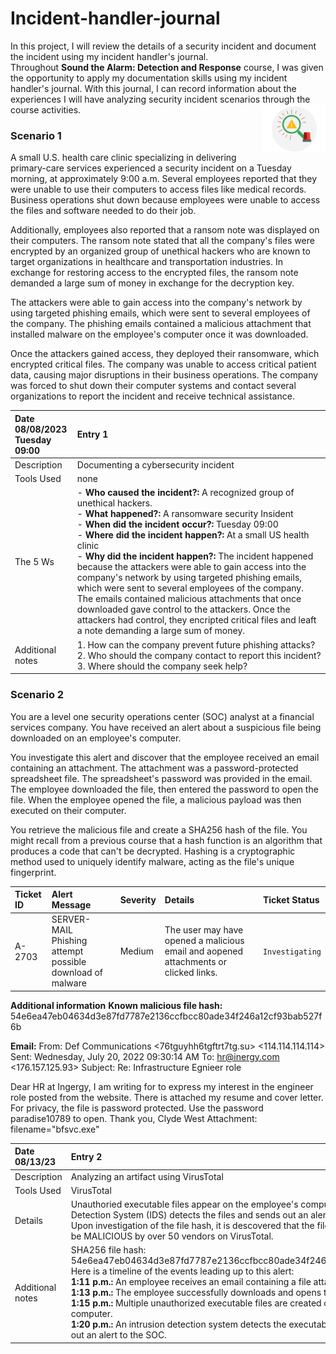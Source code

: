 # Incident-handler-journal

In this project, I will review the details of a security incident and document the incident using my incident handler's journal. <br>
Throughout **Sound the Alarm: Detection and Response** course, I was given the opportunity to apply my documentation skills using my incident handler's journal. With this journal, I can record information about the experiences I will have analyzing security incident scenarios through the course activities.
<img src="images/detectionimage.png" width=100 align=right>

### Scenario 1

A small U.S. health care clinic specializing in delivering primary-care services experienced a security incident on a Tuesday morning, at approximately 9:00 a.m. Several employees reported that they were unable to use their computers to access files like medical records. Business operations shut down because employees were unable to access the files and software needed to do their job.

Additionally, employees also reported that a ransom note was displayed on their computers. The ransom note stated that all the company's files were encrypted by an organized group of unethical hackers who are known to target organizations in healthcare and transportation industries. In exchange for restoring access to the encrypted files, the ransom note demanded a large sum of money in exchange for the decryption key. 

The attackers were able to gain access into the company's network by using targeted phishing emails, which were sent to several employees of the company. The phishing emails contained a malicious attachment that installed malware on the employee's computer once it was downloaded.

Once the attackers gained access, they deployed their ransomware, which encrypted critical files. The company was unable to access critical patient data, causing major disruptions in their business operations. The company was forced to shut down their computer systems and contact several organizations to report the incident and receive technical assistance.


| Date<br> 08/08/2023 <br>Tuesday 09:00 | Entry 1 |
| :--- | :--- |
| Description | Documenting a cybersecurity incident     |
|   Tools Used   | none     |
| The 5 Ws     | - **Who caused the incident?:** A recognized group of unethical hackers. <br> - **What happened?:** A ransomware security Insident <br> - **When did the incident occur?:** Tuesday 09:00 <br> - **Where did the incident happen?:** At a small US health clinic <br> - **Why did the incident happen?:** The incident happened because the attackers were able to gain access into the company's network by using targeted phishing emails, which were sent to several employees of the company. The emails contained malicious attachments that once downloaded gave control to the attackers. Once the attackers had control, they encripted critical files and leaft a note demanding a large sum of money.     |               
| Additional notes | 1. How can the company prevent future phishing attacks? <br> 2. Who should the company contact to report this incident? <br> 3. Where should the company seek help?     |


### Scenario 2

You are a level one security operations center (SOC) analyst at a financial services company. You have received an alert about a suspicious file being downloaded on an employee's computer. 

You investigate this alert and discover that the employee received an email containing an attachment. The attachment was a password-protected spreadsheet file. The spreadsheet's password was provided in the email. The employee downloaded the file, then entered the password to open the file. When the employee opened the file, a malicious payload was then executed on their computer. 

You retrieve the malicious file and create a SHA256 hash of the file. You might recall from a previous course that a hash function is an algorithm that produces a code that can't be decrypted. Hashing is a cryptographic method used to uniquely identify malware, acting as the file's unique fingerprint.

|Ticket ID| Alert Message | Severity | Details | Ticket Status |
| :--- | :--- |:--- |:--- | :--- |
| A-2703 | SERVER-MAIL <br>Phishing attempt possible download of malware | Medium | The user may have opened a malicious email and aopened attachments or clicked links. | `Investigating`

**Additional information**
**Known malicious file hash:**
54e6ea47eb04634d3e87fd7787e2136ccfbcc80ade34f246a12cf93bab527f6b

**Email:**
From: Def Communications <76tguyhh6tgftrt7tg.su> <114.114.114.114>
Sent: Wednesday, July 20, 2022 09:30:14 AM
To: <hr@inergy.com> <176.157.125.93>
Subject: Re: Infrastructure Egnieer role

Dear HR at Ingergy,
I am writing for to express my interest in the engineer role posted from the website.
There is attached my resume and cover letter. For privacy, the file is password protected. Use
the password paradise10789 to open.
Thank you,
Clyde West
Attachment: filename="bfsvc.exe"

| Date<br> 08/13/23 | Entry 2 |
| :--- | :--- |
| Description     | Analyzing an artifact using VirusTotal     |
| Tools Used     |  VirusTotal    |
| Details     |  Unauthoried executable files appear on the employee's computer. An Intrusion Detection System (IDS) detects the files and sends out an alert.<br> Upon investigation of the file hash, it is descovered that the file hash was found to be MALICIOUS by over 50 vendors on VirusTotal.    |
| Additional notes     | SHA256 file hash: 54e6ea47eb04634d3e87fd7787e2136ccfbcc80ade34f246a12cf93bab527f6b<br> Here is a timeline of the events leading up to this alert:<br>**1:11 p.m.:** An employee receives an email containing a file attachment.<br>**1:13 p.m.:** The employee successfully downloads and opens the file.<br>**1:15 p.m.:** Multiple unauthorized executable files are created on the employee's computer.<br>**1:20 p.m.:** An intrusion detection system detects the executable files and sends out an alert to the SOC.     |



<!--

column layout

| Date<br> | Entry  |
| :--- | :--- |
|      |      |
|      |      |
|      |      |
|      |      |

-->
